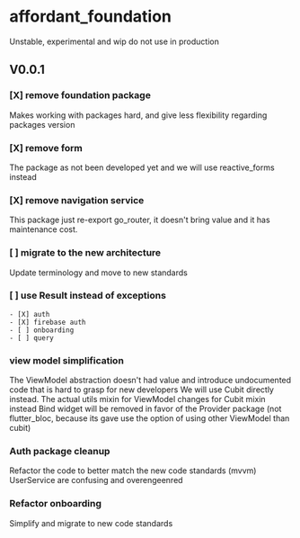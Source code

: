 # affordant_foundation
Unstable, experimental and wip
do not use in production

## V0.0.1
### [X] remove foundation package
Makes working with packages hard, and give less flexibility regarding packages version

### [X] remove form
The package as not been developed yet and we will use reactive_forms instead

### [X] remove navigation service
This package just re-export go_router, it doesn't bring value and it has maintenance cost.

### [ ] migrate to the new architecture
Update terminology and move to new standards

### [ ] use Result instead of exceptions
    - [X] auth
    - [X] firebase auth
    - [ ] onboarding 
    - [ ] query

### view model simplification
The ViewModel abstraction doesn't had value and introduce undocumented code that is hard to grasp for new developers
We will use Cubit directly instead.
The actual utils mixin for ViewModel changes for Cubit mixin instead
Bind widget will be removed in favor of the Provider package (not flutter_bloc, because its gave use the option of using other ViewModel than cubit)

### Auth package cleanup
Refactor the code to better match the new code standards (mvvm)
UserService are confusing and overengeenred

### Refactor onboarding
Simplify and migrate to new code standards